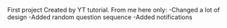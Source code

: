 First project 
Created by YT tutorial.
From me here only:
-Changed a lot of design
-Added random question sequence
-Added notifications
